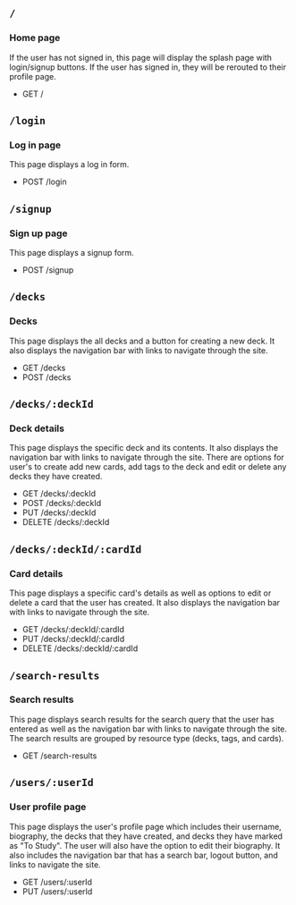 ## `/`
### Home page
If the user has not signed in, this page will display the splash page with login/signup buttons. If the user has signed in, they will be rerouted to their profile page.
* GET /

## `/login`
### Log in page
This page displays a log in form.
* POST /login

## `/signup`
### Sign up page
This page displays a signup form.
* POST /signup

## `/decks`
### Decks
This page displays the all decks and a button for creating a new deck. It also displays the navigation bar with links to navigate through the site.
* GET /decks
* POST /decks

## `/decks/:deckId`
### Deck details
This page displays the specific deck and its contents. It also displays the navigation bar with links to navigate through the site. There are options for user's to create add new cards, add tags to the deck and edit or delete any decks they have created.
* GET /decks/:deckId
* POST /decks/:deckId
* PUT /decks/:deckId
* DELETE /decks/:deckId

## `/decks/:deckId/:cardId`
### Card details
This page displays a specific card's details as well as options to edit or delete a card that the user has created. It also displays the navigation bar with links to navigate through the site.
* GET /decks/:deckId/:cardId
* PUT /decks/:deckId/:cardId
* DELETE /decks/:deckId/:cardId

## `/search-results`
### Search results
This page displays search results for the search query that the user has entered as well as the navigation bar with links to navigate through the site. The search results are grouped by resource type (decks, tags, and cards).
* GET /search-results

## `/users/:userId`
### User profile page
This page displays the user's profile page which includes their username, biography, the decks that they have created, and decks they have marked as "To Study". The user will also have the option to edit their biography. It also includes the navigation bar that has a search bar, logout button, and links to navigate the site.
* GET /users/:userId
* PUT /users/:userId
